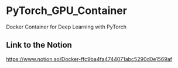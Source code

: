 # PyTorch_GPU_Container
Docker Container for Deep Learning with PyTorch

## Link to the Notion
https://www.notion.so/Docker-ffc9ba4fa4744071abc5290d0e1569af
